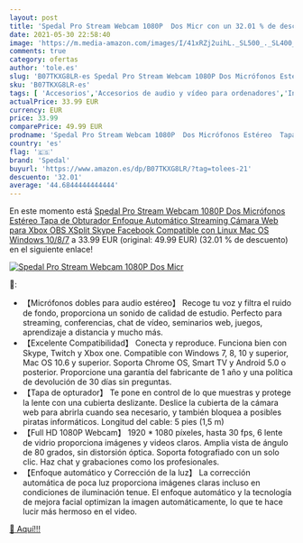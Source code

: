 ```yaml
---
layout: post
title: 'Spedal Pro Stream Webcam 1080P  Dos Micr con un 32.01 % de descuento'
date: 2021-05-30 22:58:40
image: 'https://m.media-amazon.com/images/I/41xRZj2uihL._SL500_._SL400_.jpg'
comments: true
category: ofertas
author: 'tole.es'
slug: 'B07TKXG8LR-es Spedal Pro Stream Webcam 1080P Dos Micrófonos Estéreo Tapa...'
sku: 'B07TKXG8LR-es'
tags: [ 'Accesorios','Accesorios de audio y vídeo para ordenadores','Informática','Webcams y telefonía VoIP','spedal','xbox', ]
actualPrice: 33.99 EUR
currency: EUR
price: 33.99
comparePrice: 49.99 EUR
prodname: 'Spedal Pro Stream Webcam 1080P  Dos Micrófonos Estéreo  Tapa de Obturador  Enfoque Automático Streaming Cámara Web para Xbox OBS XSplit Skype Facebook  Compatible con Linux Mac OS Windows 10/8/7'
country: 'es'
flag: '🇪🇸'
brand: 'Spedal'
buyurl: 'https://www.amazon.es/dp/B07TKXG8LR/?tag=tolees-21'
descuento: '32.01'
average: '44.6844444444444'
---
```


En este momento está [Spedal Pro Stream Webcam 1080P  Dos Micrófonos Estéreo  Tapa de Obturador  Enfoque Automático Streaming Cámara Web para Xbox OBS XSplit Skype Facebook  Compatible con Linux Mac OS Windows 10/8/7](https://www.amazon.es/dp/B07TKXG8LR/?tag=tolees-21) a 33.99 EUR (original: 49.99 EUR) (32.01 %  de descuento) en el siguiente enlace!

[![Spedal Pro Stream Webcam 1080P  Dos Micr](https://m.media-amazon.com/images/I/41xRZj2uihL._SL500_._SL400_.jpg)](https://www.amazon.es/dp/B07TKXG8LR/?tag=tolees-21)

🔎:

- 【Micrófonos dobles para audio estéreo】 Recoge tu voz y filtra el ruido de fondo, proporciona un sonido de calidad de estudio. Perfecto para streaming, conferencias, chat de vídeo, seminarios web, juegos, aprendizaje a distancia y mucho más.
- 【Excelente Compatibilidad】 Conecta y reproduce. Funciona bien con Skype, Twitch y Xbox one. Compatible con Windows 7, 8, 10 y superior, Mac OS 10.6 y superior. Soporta Chrome OS, Smart TV y Android 5.0 o posterior. Proporcione una garantía del fabricante de 1 año y una política de devolución de 30 días sin preguntas.
- 【Tapa de opturador】 Te pone en control de lo que muestras y protege la lente con una cubierta deslizante. Deslice la cubierta de la cámara web para abrirla cuando sea necesario, y también bloquea a posibles piratas informáticos. Longitud del cable: 5 pies (1,5 m)
- 【Full HD 1080P Webcam】 1920 * 1080 píxeles, hasta 30 fps, 6 lente de vidrio proporciona imágenes y videos claros. Amplia vista de ángulo de 80 grados, sin distorsión óptica. Soporta fotografiado con un solo clic. Haz chat y grabaciones como los profesionales.
- 【Enfoque automático y Corrección de la luz】 La corrección automática de poca luz proporciona imágenes claras incluso en condiciones de iluminación tenue. El enfoque automático y la tecnología de mejora facial optimizan la imagen automáticamente, lo que te hace lucir más hermoso en el video.

[🛒 Aquí!!!](https://www.amazon.es/dp/B07TKXG8LR/?tag=tolees-21)
